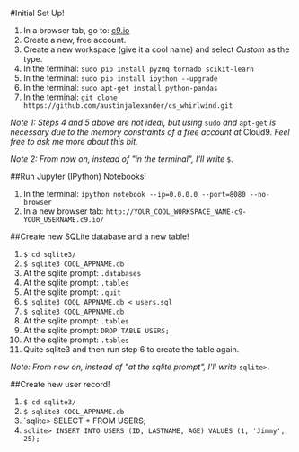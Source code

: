 #Initial Set Up!

1. In a browser tab, go to: <a href="https://c9.io/" target="_blank">c9.io</a>
2. Create a new, free account.
3. Create a new workspace (give it a cool name) and select _Custom_ as the type.
4. In the terminal: `sudo pip install pyzmq tornado scikit-learn`
5. In the terminal: `sudo pip install ipython --upgrade`
6. In the terminal: `sudo apt-get install python-pandas`
7. In the terminal: `git clone https://github.com/austinjalexander/cs_whirlwind.git`

_Note 1: Steps 4 and 5 above are not ideal, but using_ `sudo` _and_ `apt-get` _is necessary due to the memory constraints of a free account at_ Cloud9. _Feel free to ask me more about this bit._

_Note 2: From now on, instead of "in the terminal", I'll write_ `$`.


##Run Jupyter (IPython) Notebooks!

1. In the terminal: `ipython notebook --ip=0.0.0.0 --port=8080 --no-browser`
2. In a new browser tab: `http://YOUR_COOL_WORKSPACE_NAME-c9-YOUR_USERNAME.c9.io/`


##Create new SQLite database and a new table!

1. `$ cd sqlite3/`
2. `$ sqlite3 COOL_APPNAME.db`
3. At the sqlite prompt: `.databases`
4. At the sqlite prompt: `.tables`
5. At the sqlite prompt: `.quit`
6. `$ sqlite3 COOL_APPNAME.db < users.sql`
7. `$ sqlite3 COOL_APPNAME.db`
8. At the sqlite prompt: `.tables`
9. At the sqlite prompt: `DROP TABLE USERS;`
10. At the sqlite prompt: `.tables`
11. Quite sqlite3 and then run step 6 to create the table again.

_Note: From now on, instead of "at the sqlite prompt", I'll write_ `sqlite>`.

##Create new user record!

1. `$ cd sqlite3/`
2. `$ sqlite3 COOL_APPNAME.db`
3. `sqlite> SELECT * FROM USERS;
3. `sqlite> INSERT INTO USERS (ID, LASTNAME, AGE)
            VALUES (1, 'Jimmy', 25);`



